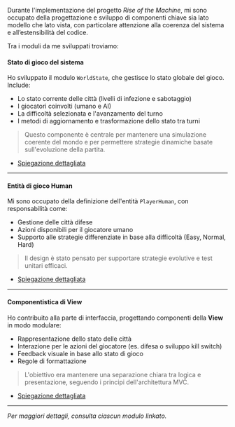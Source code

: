 Durante l'implementazione del progetto *Rise of the Machine*, mi sono occupato della progettazione e sviluppo di componenti chiave sia lato modello che lato vista, con particolare attenzione alla coerenza del sistema e all’estensibilità del codice.

Tra i moduli da me sviluppati troviamo: 

#### Stato di gioco del sistema
Ho sviluppato il modulo `WorldState`, che gestisce lo stato globale del gioco. Include:
- Lo stato corrente delle città (livelli di infezione e sabotaggio)
- I giocatori coinvolti (umano e AI)
- La difficoltà selezionata e l'avanzamento del turno
- I metodi di aggiornamento e trasformazione dello stato tra turni

> Questo componente è centrale per mantenere una simulazione coerente del mondo e per permettere strategie dinamiche basate sull'evoluzione della partita.

- [Spiegazione dettagliata](worldState.md)
---

#### Entità di gioco Human
Mi sono occupato della definizione dell'entità `PlayerHuman`, con responsabilità come:
- Gestione delle città difese
- Azioni disponibili per il giocatore umano
- Supporto alle strategie differenziate in base alla difficoltà (Easy, Normal, Hard)

> Il design è stato pensato per supportare strategie evolutive e test unitari efficaci.

- [Spiegazione dettagliata](humanEntity.md)
---

#### Componentistica di View
Ho contribuito alla parte di interfaccia, progettando componenti della **View** in modo modulare:
- Rappresentazione dello stato delle città
- Interazione per le azioni del giocatore (es. difesa o sviluppo kill switch)
- Feedback visuale in base allo stato di gioco
- Regole di formattazione

> L'obiettivo era mantenere una separazione chiara tra logica e presentazione, seguendo i principi dell'architettura MVC.

- [Spiegazione dettagliata](viewSystem.md)
---

*Per maggiori dettagli, consulta ciascun modulo linkato.*
